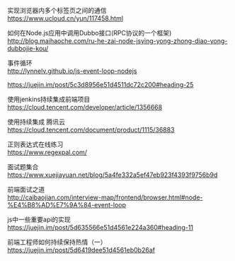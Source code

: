 实现浏览器内多个标签页之间的通信  
<https://www.ucloud.cn/yun/117458.html>

如何在Node.js应用中调用Dubbo接口(RPC协议的一个框架)    
<http://blog.maihaoche.com/ru-he-zai-node-jsying-yong-zhong-diao-yong-dubbojie-kou/>

事件循环  
<http://lynnelv.github.io/js-event-loop-nodejs>

<https://juejin.im/post/5c3d8956e51d4511dc72c200#heading-25>

使用jenkins持续集成前端项目   
<https://cloud.tencent.com/developer/article/1356668>

使用持续集成 腾讯云   
<https://cloud.tencent.com/document/product/1115/36883>   

正则表达式在线练习  
<https://www.regexpal.com/>  

面试题集合   
<https://www.xuejiayuan.net/blog/5a4fe332a5ef47eb923f4393f9756b9d>   

前端面试之道  
<http://caibaojian.com/interview-map/frontend/browser.html#node-%E4%B8%AD%E7%9A%84-event-loop>  

js中一些重要api的实现  
<https://juejin.im/post/5d635566e51d4561e224a360#heading-11>   

前端工程师如何持续保持热情（一）
<https://juejin.im/post/5d6419dee51d4561eb0b26af>  


